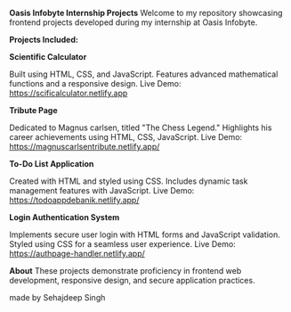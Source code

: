 **Oasis Infobyte Internship Projects**
Welcome to my repository showcasing frontend projects developed during my internship at Oasis Infobyte.

**Projects Included:**

**Scientific Calculator**

Built using HTML, CSS, and JavaScript.
Features advanced mathematical functions and a responsive design.
Live Demo: https://scificalculator.netlify.app

**Tribute Page**

Dedicated to Magnus carlsen, titled "The Chess Legend."
Highlights his career achievements using HTML, CSS, JavaScript.
Live Demo: https://magnuscarlsentribute.netlify.app/

**To-Do List Application**

Created with HTML and styled using CSS.
Includes dynamic task management features with JavaScript.
Live Demo: https://todoappdebanik.netlify.app/

**Login Authentication System**

Implements secure user login with HTML forms and JavaScript validation.
Styled using CSS for a seamless user experience.
Live Demo: https://authpage-handler.netlify.app/

**About**
These projects demonstrate proficiency in frontend web development, responsive design, and secure application practices.

made by Sehajdeep Singh
